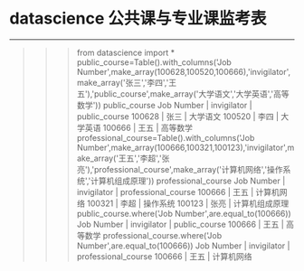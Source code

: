 ﻿# datascience 公共课与专业课监考表


---

>>> from datascience import *
>>> public_course=Table().with_columns('Job Number',make_array(100628,100520,100666),'invigilator',make_array('张三','李四','王五'),'public_course',make_array('大学语文','大学英语','高等数学'))
>>> public_course
Job Number | invigilator | public_course
100628     | 张三          | 大学语文
100520     | 李四          | 大学英语
100666     | 王五          | 高等数学
>>> professional_course=Table().with_columns('Job Number',make_array(100666,100321,100123),'invigilator',make_array('王五','李超','张亮'),'professional_course',make_array('计算机网络','操作系统','计算机组成原理'))
>>> professional_course
Job Number | invigilator | professional_course
100666     | 王五          | 计算机网络
100321     | 李超          | 操作系统
100123     | 张亮          | 计算机组成原理
>>> public_course.where('Job Number',are.equal_to(100666))
Job Number | invigilator | public_course
100666     | 王五          | 高等数学
>>> professional_course.where('Job Number',are.equal_to(100666))
Job Number | invigilator | professional_course
100666     | 王五          | 计算机网络




